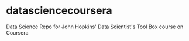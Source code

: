 # datasciencecoursera
Data Science Repo for John Hopkins' Data Scientist's Tool Box course on Coursera
